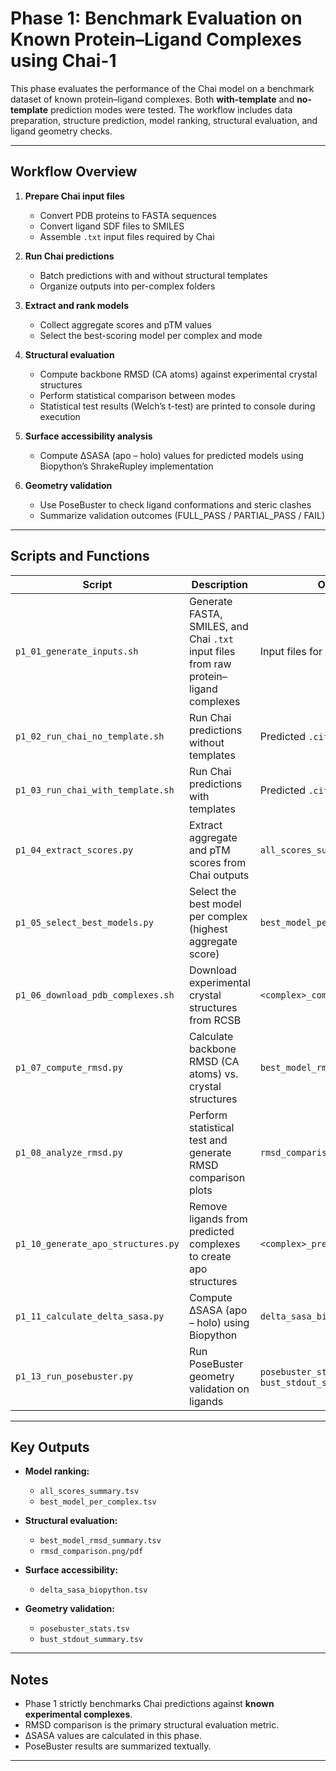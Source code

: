 # Phase 1: Benchmark Evaluation on Known Protein–Ligand Complexes using Chai-1

This phase evaluates the performance of the Chai model on a benchmark dataset of known protein–ligand complexes. Both **with-template** and **no-template** prediction modes were tested. The workflow includes data preparation, structure prediction, model ranking, structural evaluation, and ligand geometry checks.

---

## Workflow Overview

1. **Prepare Chai input files**  
   - Convert PDB proteins to FASTA sequences  
   - Convert ligand SDF files to SMILES  
   - Assemble `.txt` input files required by Chai  

2. **Run Chai predictions**  
   - Batch predictions with and without structural templates  
   - Organize outputs into per-complex folders  

3. **Extract and rank models**  
   - Collect aggregate scores and pTM values  
   - Select the best-scoring model per complex and mode  

4. **Structural evaluation**  
   - Compute backbone RMSD (CA atoms) against experimental crystal structures  
   - Perform statistical comparison between modes  
   - Statistical test results (Welch’s t-test) are printed to console during execution

5. **Surface accessibility analysis**  
   - Compute ΔSASA (apo – holo) values for predicted models using Biopython’s ShrakeRupley implementation 

6. **Geometry validation**  
   - Use PoseBuster to check ligand conformations and steric clashes  
   - Summarize validation outcomes (FULL_PASS / PARTIAL_PASS / FAIL)  

---

## Scripts and Functions

| Script | Description | Output |
|--------|-------------|--------|
| `p1_01_generate_inputs.sh` | Generate FASTA, SMILES, and Chai `.txt` input files from raw protein–ligand complexes | Input files for Chai |
| `p1_02_run_chai_no_template.sh` | Run Chai predictions without templates | Predicted `.cif` models |
| `p1_03_run_chai_with_template.sh` | Run Chai predictions with templates | Predicted `.cif` models |
| `p1_04_extract_scores.py` | Extract aggregate and pTM scores from Chai outputs | `all_scores_summary.tsv` |
| `p1_05_select_best_models.py` | Select the best model per complex (highest aggregate score) | `best_model_per_complex.tsv` |
| `p1_06_download_pdb_complexes.sh` | Download experimental crystal structures from RCSB | `<complex>_complex.pdb` |
| `p1_07_compute_rmsd.py` | Calculate backbone RMSD (CA atoms) vs. crystal structures | `best_model_rmsd_summary.tsv` |
| `p1_08_analyze_rmsd.py` | Perform statistical test and generate RMSD comparison plots | `rmsd_comparison.png/pdf` |
| `p1_10_generate_apo_structures.py` | Remove ligands from predicted complexes to create apo structures | `<complex>_pred_apo_<mode>.pdb` |
| `p1_11_calculate_delta_sasa.py` | Compute ΔSASA (apo – holo) using Biopython | `delta_sasa_biopython.tsv` |
| `p1_13_run_posebuster.py` | Run PoseBuster geometry validation on ligands | `posebuster_stats.tsv`, `bust_stdout_summary.tsv` |

---

## Key Outputs

- **Model ranking:**  
  - `all_scores_summary.tsv`  
  - `best_model_per_complex.tsv`  

- **Structural evaluation:**  
  - `best_model_rmsd_summary.tsv`  
  - `rmsd_comparison.png/pdf`  

- **Surface accessibility:**  
  - `delta_sasa_biopython.tsv` 

- **Geometry validation:**  
  - `posebuster_stats.tsv`  
  - `bust_stdout_summary.tsv`  

---

## Notes

- Phase 1 strictly benchmarks Chai predictions against **known experimental complexes**.  
- RMSD comparison is the primary structural evaluation metric.  
- ΔSASA values are calculated in this phase.  
- PoseBuster results are summarized textually.  

---
